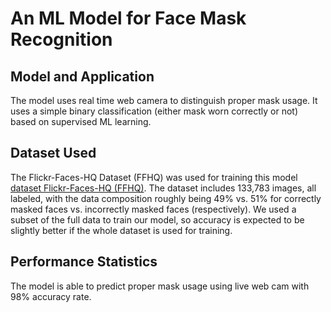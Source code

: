 # An ML Model for Face Mask Recognition

## Model and Application

The model uses real time web camera to distinguish proper mask usage. It uses a simple binary classification (either mask worn correctly or not) based on supervised ML learning.

## Dataset Used

The Flickr-Faces-HQ Dataset (FFHQ) was used for training this model [dataset Flickr-Faces-HQ (FFHQ)](https://github.com/NVlabs/ffhq-dataset). The dataset includes 133,783 images, all labeled, with the data composition roughly being 49% vs. 51% for correctly masked faces vs. incorrectly masked faces (respectively). We used a subset of the full data to train our model, so accuracy is expected to be slightly better if the whole dataset is used for training.

## Performance Statistics

The model is able to predict proper mask usage using live web cam with 98% accuracy rate.
